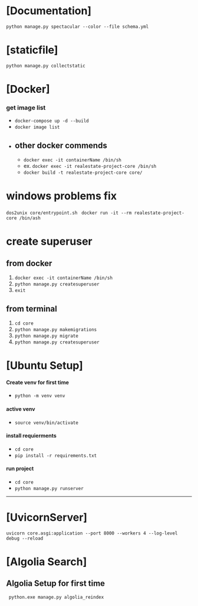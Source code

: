# [Documentation]
`python manage.py spectacular --color --file schema.yml`
# [staticfile]
`python manage.py collectstatic`

# [Docker]
### get image list
- `docker-compose up -d --build`
- `docker image list`
- ## other docker commends
    - `docker exec -it containerName /bin/sh`
    - ex.  `docker exec -it realestate-project-core /bin/sh`
    - `docker build -t realestate-project-core core/`
# windows problems fix 
`dos2unix core/entrypoint.sh `
`docker run -it --rm realestate-project-core /bin/ash`
# create superuser
## from docker
1. `docker exec -it containerName /bin/sh`
2. `python manage.py createsuperuser`
3. `exit`
## from terminal
1. `cd core`
2. `python manage.py makemigrations`
3. `python manage.py migrate`
4. `python manage.py createsuperuser`

# [Ubuntu Setup]
#### **Create venv for first time**
- `python -m venv venv`
#### **active venv**
- `source venv/bin/activate`
#### **install requierments**
 - `cd core`
 - `pip install -r requirements.txt`
#### **run project**
- `cd core`
 - `python manage.py runserver`

-------
# [UvicornServer]
`uvicorn core.asgi:application --port 8000 --workers 4 --log-level debug --reload`

# [Algolia Search]
## Algolia Setup for first time
` python.exe manage.py algolia_reindex`